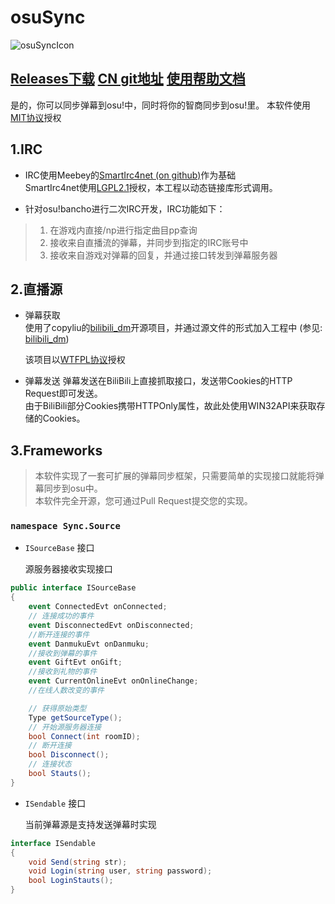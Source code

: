 # osuSync

![osuSyncIcon](https://github.com/Deliay/osuSync/blob/master/Sync/Resources/osu!%20001.ico)

## [Releases下载](/releases) [CN git地址](http://git.oschina.net/remilia/osuSync) [使用帮助文档](help_readme/README.md) 

是的，你可以同步弹幕到osu!中，同时将你的智商同步到osu!里。
本软件使用[MIT协议](LICENSE)授权

## 1.IRC

- IRC使用Meebey的[SmartIrc4net (on github)](https://github.com/meebey/SmartIrc4net)作为基础  
  SmartIrc4net使用[LGPL2.1](https://github.com/meebey/SmartIrc4net/blob/master/LICENSE)授权，本工程以动态链接库形式调用。  

- 针对osu!bancho进行二次IRC开发，IRC功能如下：  
> 1. 在游戏内直接/np进行指定曲目pp查询  
> 2. 接收来自直播流的弹幕，并同步到指定的IRC账号中  
> 3. 接收来自游戏对弹幕的回复，并通过接口转发到弹幕服务器  

## 2.直播源

- 弹幕获取  
    使用了copyliu的[bilibili_dm](https://github.com/copyliu/bililive_dm)开源项目，并通过源文件的形式加入工程中
    (参见: [bilibili_dm](Sync/Source/BiliBili/Bilibili_dm/DanmakuLoader.cs))  
    
    该项目以[WTFPL协议](https://github.com/copyliu/bililive_dm/blob/master/LICENSE.txt)授权

- 弹幕发送
    弹幕发送在BiliBili上直接抓取接口，发送带Cookies的HTTP Request即可发送。  
    由于BiliBili部分Cookies携带HTTPOnly属性，故此处使用WIN32API来获取存储的Cookies。

## 3.Frameworks

>  本软件实现了一套可扩展的弹幕同步框架，只需要简单的实现接口就能将弹幕同步到osu中。  
>  本软件完全开源，您可通过Pull Request提交您的实现。

### `namespace Sync.Source`   

- `ISourceBase` 接口  
    
    源服务器接收实现接口

```csharp
public interface ISourceBase
{
    event ConnectedEvt onConnected;
    // 连接成功的事件
    event DisconnectedEvt onDisconnected;
    //断开连接的事件
    event DanmukuEvt onDanmuku;
    //接收到弹幕的事件
    event GiftEvt onGift;
    //接收到礼物的事件
    event CurrentOnlineEvt onOnlineChange;
    //在线人数改变的事件

    // 获得原始类型
    Type getSourceType();
    // 开始源服务器连接
    bool Connect(int roomID);
    // 断开连接
    bool Disconnect();
    // 连接状态
    bool Stauts();
}
```


- `ISendable` 接口  
    
    当前弹幕源是支持发送弹幕时实现

```csharp
interface ISendable
{
    void Send(string str);
    void Login(string user, string password);
    bool LoginStauts();
}
```
